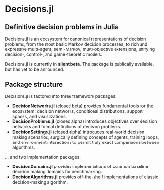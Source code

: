 # Decisions.jl
## Definitive decision problems in Julia

Decisions.jl is an ecosystem for canonical representations of decision problems, from the
most basic Markov decision processes, to rich and expressive multi-agent, semi-Markov,
multi-objective extensions, unifying decision-, control-, and game-theoretic models.

Decisions.jl is currently in **silent beta**. The package is publically available, but has
yet to be announced.

## Package structure
Decisions.jl is factored into three framework packages:

* **DecisionNetworks.jl** (closed beta) provides fundamental tools for the
  ecosystem: decision networks, conditional distributions, support
  spaces, and visualizations.
* **DecisionProblems.jl** (closed alpha) introduces objectives over decision
  networks and formal definitions of decision problems.
* **DecisionSettings.jl** (closed alpha) introduces real-world decision making
  scenarios, surgically defining concepts of agents, training loops, and environment
  interactions to permit truly exact comparisons between algorithms.

... and two implementation packages:

* **DecisionDomains.jl** provides implementations of common baseline decision
  making domains for benchmarking.
* **DecisionAlgorithms.jl** provides off-the-shelf implementations of classic
  decision-making algorithm.